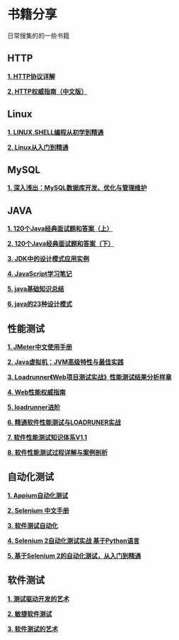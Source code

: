 # 书籍分享 #
日常搜集的的一些书籍

## HTTP ##
**[1. HTTP协议详解](https://github.com/StrawberryFlavor/Test-books/blob/master/%E5%85%B3%E4%BA%8EHTTP/HTTP%E5%8D%8F%E8%AE%AE%E8%AF%A6%E8%A7%A3.pdf)**

**[2. HTTP权威指南（中文版）](https://github.com/StrawberryFlavor/Test-books/blob/master/%E5%85%B3%E4%BA%8EHTTP/HTTP%E6%9D%83%E5%A8%81%E6%8C%87%E5%8D%97%EF%BC%88%E4%B8%AD%E6%96%87%E7%89%88%EF%BC%89.pdf)**


## Linux ##
**[1. LINUX.SHELL编程从初学到精通](https://github.com/StrawberryFlavor/Test-books/blob/master/%E5%85%B3%E4%BA%8ELinux/LINUX.SHELL%E7%BC%96%E7%A8%8B%E4%BB%8E%E5%88%9D%E5%AD%A6%E5%88%B0%E7%B2%BE%E9%80%9A.pdf)**

**[2. Linux从入门到精通](https://github.com/StrawberryFlavor/Test-books/blob/master/%E5%85%B3%E4%BA%8ELinux/Linux%E4%BB%8E%E5%85%A5%E9%97%A8%E5%88%B0%E7%B2%BE%E9%80%9A.pdf)**

## MySQL ##
**[1. 深入浅出：MySQL数据库开发、优化与管理维护](https://github.com/StrawberryFlavor/Test-books/blob/master/%E5%85%B3%E4%BA%8EMySQL/%E6%B7%B1%E5%85%A5%E6%B5%85%E5%87%BA%EF%BC%9AMySQL%E6%95%B0%E6%8D%AE%E5%BA%93%E5%BC%80%E5%8F%91%E3%80%81%E4%BC%98%E5%8C%96%E4%B8%8E%E7%AE%A1%E7%90%86%E7%BB%B4%E6%8A%A4.pdf)**

## JAVA ##
**[1. 120个Java经典面试题和答案（上）](https://github.com/StrawberryFlavor/Test-books/blob/master/%E5%85%B3%E4%BA%8Ejava/120%E4%B8%AAJava%E7%BB%8F%E5%85%B8%E9%9D%A2%E8%AF%95%E9%A2%98%E5%92%8C%E7%AD%94%E6%A1%88%EF%BC%88%E4%B8%8A%EF%BC%89.pdf)**

**[2. 120个Java经典面试题和答案（下）](https://github.com/StrawberryFlavor/Test-books/blob/master/%E5%85%B3%E4%BA%8Ejava/120%E4%B8%AAJava%E7%BB%8F%E5%85%B8%E9%9D%A2%E8%AF%95%E9%A2%98%E5%92%8C%E7%AD%94%E6%A1%88%EF%BC%88%E4%B8%8B%EF%BC%89.pdf)**

**[3. JDK中的设计模式应用实例](https://github.com/StrawberryFlavor/Test-books/blob/master/%E5%85%B3%E4%BA%8Ejava/JDK%E4%B8%AD%E7%9A%84%E8%AE%BE%E8%AE%A1%E6%A8%A1%E5%BC%8F%E5%BA%94%E7%94%A8%E5%AE%9E%E4%BE%8B.pdf)**

**[4. JavaScript学习笔记](https://github.com/StrawberryFlavor/Test-books/blob/master/%E5%85%B3%E4%BA%8Ejava/JavaScript%E5%AD%A6%E4%B9%A0%E7%AC%94%E8%AE%B0.pdf)**

**[5. java基础知识总结](https://github.com/StrawberryFlavor/Test-books/blob/master/%E5%85%B3%E4%BA%8Ejava/java%E5%9F%BA%E7%A1%80%E7%9F%A5%E8%AF%86%E6%80%BB%E7%BB%93.pdf)**

**[6. java的23种设计模式](https://github.com/StrawberryFlavor/Test-books/blob/master/%E5%85%B3%E4%BA%8Ejava/java%E7%9A%8423%E7%A7%8D%E8%AE%BE%E8%AE%A1%E6%A8%A1%E5%BC%8F.pdf)**

## 性能测试 ##
**[1. JMeter中文使用手册](https://github.com/StrawberryFlavor/Test-books/blob/master/%E6%80%A7%E8%83%BD%E6%B5%8B%E8%AF%95%E7%9B%B8%E5%85%B3/JMeter%E4%B8%AD%E6%96%87%E4%BD%BF%E7%94%A8%E6%89%8B%E5%86%8C.pdf)**

**[2. Java虚拟机：JVM高级特性与最佳实践](https://github.com/StrawberryFlavor/Test-books/blob/master/%E6%80%A7%E8%83%BD%E6%B5%8B%E8%AF%95%E7%9B%B8%E5%85%B3/Java%E8%99%9A%E6%8B%9F%E6%9C%BA%EF%BC%9AJVM%E9%AB%98%E7%BA%A7%E7%89%B9%E6%80%A7%E4%B8%8E%E6%9C%80%E4%BD%B3%E5%AE%9E%E8%B7%B5.pdf)**

**[3. Loadrunner《Web项目测试实战》性能测试结果分析样章](https://github.com/StrawberryFlavor/Test-books/blob/master/%E6%80%A7%E8%83%BD%E6%B5%8B%E8%AF%95%E7%9B%B8%E5%85%B3/Loadrunner%E3%80%8AWeb%E9%A1%B9%E7%9B%AE%E6%B5%8B%E8%AF%95%E5%AE%9E%E6%88%98%E3%80%8B%E6%80%A7%E8%83%BD%E6%B5%8B%E8%AF%95%E7%BB%93%E6%9E%9C%E5%88%86%E6%9E%90%E6%A0%B7%E7%AB%A0.pdf)**

**[4. Web性能权威指南](https://github.com/StrawberryFlavor/Test-books/blob/master/%E6%80%A7%E8%83%BD%E6%B5%8B%E8%AF%95%E7%9B%B8%E5%85%B3/Web%E6%80%A7%E8%83%BD%E6%9D%83%E5%A8%81%E6%8C%87%E5%8D%97.pdf)**

**[5. loadrunner进阶](https://github.com/StrawberryFlavor/Test-books/blob/master/%E6%80%A7%E8%83%BD%E6%B5%8B%E8%AF%95%E7%9B%B8%E5%85%B3/loadrunner%E8%BF%9B%E9%98%B6.pdf)**

**[6. 精通软件性能测试与LOADRUNER实战](https://github.com/StrawberryFlavor/Test-books/blob/master/%E6%80%A7%E8%83%BD%E6%B5%8B%E8%AF%95%E7%9B%B8%E5%85%B3/%E7%B2%BE%E9%80%9A%E8%BD%AF%E4%BB%B6%E6%80%A7%E8%83%BD%E6%B5%8B%E8%AF%95%E4%B8%8ELOADRUNER%E5%AE%9E%E6%88%98.pdf)**

**[7. 软件性能测试知识体系V1.1](https://github.com/StrawberryFlavor/Test-books/blob/master/%E6%80%A7%E8%83%BD%E6%B5%8B%E8%AF%95%E7%9B%B8%E5%85%B3/%E8%BD%AF%E4%BB%B6%E6%80%A7%E8%83%BD%E6%B5%8B%E8%AF%95%E7%9F%A5%E8%AF%86%E4%BD%93%E7%B3%BBV1.1.pdf)**

**[8. 软件性能测试过程详解与案例剖析](https://github.com/StrawberryFlavor/Test-books/blob/master/%E6%80%A7%E8%83%BD%E6%B5%8B%E8%AF%95%E7%9B%B8%E5%85%B3/%E8%BD%AF%E4%BB%B6%E6%80%A7%E8%83%BD%E6%B5%8B%E8%AF%95%E8%BF%87%E7%A8%8B%E8%AF%A6%E8%A7%A3%E4%B8%8E%E6%A1%88%E4%BE%8B%E5%89%96%E6%9E%90.pdf)**

## 自动化测试 ##
**[1. Appium自动化测试](https://github.com/StrawberryFlavor/Test-books/blob/master/%E8%87%AA%E5%8A%A8%E5%8C%96%E6%B5%8B%E8%AF%95%E7%9B%B8%E5%85%B3/Appium%E8%87%AA%E5%8A%A8%E5%8C%96%E6%B5%8B%E8%AF%95.pdf)**

**[2. Selenium 中文手册](https://github.com/StrawberryFlavor/Test-books/blob/master/%E8%87%AA%E5%8A%A8%E5%8C%96%E6%B5%8B%E8%AF%95%E7%9B%B8%E5%85%B3/Selenium%20%E4%B8%AD%E6%96%87%E6%89%8B%E5%86%8C.docx)**

**[3. 软件测试自动化](https://github.com/StrawberryFlavor/Test-books/blob/master/%E8%87%AA%E5%8A%A8%E5%8C%96%E6%B5%8B%E8%AF%95%E7%9B%B8%E5%85%B3/%E8%BD%AF%E4%BB%B6%E6%B5%8B%E8%AF%95%E8%87%AA%E5%8A%A8%E5%8C%96.pdf)**

**[4. Selenium 2自动化测试实战 基于Python语言](https://github.com/StrawberryFlavor/Test-books/blob/master/%E8%87%AA%E5%8A%A8%E5%8C%96%E6%B5%8B%E8%AF%95%E7%9B%B8%E5%85%B3/Selenium%202%E8%87%AA%E5%8A%A8%E5%8C%96%E6%B5%8B%E8%AF%95%E5%AE%9E%E6%88%98%20%20%E5%9F%BA%E4%BA%8EPython%E8%AF%AD%E8%A8%80.pdf)**

**[5. 基于Selenium 2的自动化测试，从入门到精通](https://github.com/StrawberryFlavor/Test-books/blob/master/%E8%87%AA%E5%8A%A8%E5%8C%96%E6%B5%8B%E8%AF%95%E7%9B%B8%E5%85%B3/%E5%9F%BA%E4%BA%8ESelenium%202%E7%9A%84%E8%87%AA%E5%8A%A8%E5%8C%96%E6%B5%8B%E8%AF%95%20%20%E4%BB%8E%E5%85%A5%E9%97%A8%E5%88%B0%E7%B2%BE%E9%80%9Ajava.pdf)**


## 软件测试 ##
**[1. 测试驱动开发的艺术](https://github.com/StrawberryFlavor/Test-books/blob/master/%E6%B5%8B%E8%AF%95%E7%9B%B8%E5%85%B3/%E6%B5%8B%E8%AF%95%E9%A9%B1%E5%8A%A8%E5%BC%80%E5%8F%91%E7%9A%84%E8%89%BA%E6%9C%AF.pdf)**

**[2. 敏捷软件测试](https://github.com/StrawberryFlavor/Test-books/blob/master/%E6%B5%8B%E8%AF%95%E7%9B%B8%E5%85%B3/%E6%95%8F%E6%8D%B7%E8%BD%AF%E4%BB%B6%E6%B5%8B%E8%AF%95.pdf)**

**[3. 软件测试的艺术](https://github.com/StrawberryFlavor/Test-books/blob/master/%E6%B5%8B%E8%AF%95%E7%9B%B8%E5%85%B3/%E8%BD%AF%E4%BB%B6%E6%B5%8B%E8%AF%95%E7%9A%84%E8%89%BA%E6%9C%AF.pdf)**